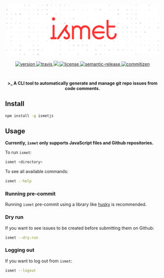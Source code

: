 [![ismetjs](https://raw.githubusercontent.com/otanriverdi/ismetjs/master/assets/banner.png)](https://github.com/otanriverdi/ismetjs)

<p align="center">
  <a href="https://npmjs.org/package/ismetjs">
    <img src="https://img.shields.io/npm/v/ismetjs" alt="version">
  </a>
  <a href="https://travis-ci.org/otanriverdi/ismetjs">
    <img src="https://travis-ci.com/otanriverdi/ismetjs.svg?branch=master" alt="travis">
  </a>
  <a href="https://codecov.io/gh/otanriverdi/ismetjs">
    <img src="https://codecov.io/gh/otanriverdi/ismetjs/branch/master/graph/badge.svg" />
  </a>
  <a href="https://github.com/otanriverdi/ismetjs">
    <img src="https://img.shields.io/github/license/otanriverdi/ismetjs" alt="license">
  </a>
  <a href="https://github.com/semantic-release/semantic-release">
    <img src="https://img.shields.io/badge/%20%20%F0%9F%93%A6%F0%9F%9A%80-semantic--release-e10079.svg" alt="semantic-release">
  </a>
  <a href="http://commitizen.github.io/cz-cli/">
    <img src="https://img.shields.io/badge/commitizen-friendly-brightgreen.svg" alt="commitizen">
  </a>
</p>

<br>
<p align="center"><b>>_ A CLI tool to automatically generate and manage git repo issues from code comments.</b></p>

## Install

```sh
npm install -g ismetjs
```

## Usage

**Currently, `ismet` only supports JavaScript files and Github repositories.**

To run `ismet`:

```sh
ismet <directory>
```

To see all available commands:

```sh
ismet --help
```

### Running pre-commit

Running `ismet` pre-commit using a library like [husky](https://github.com/typicode/husky) is recommended.

### Dry run

If you want to see issues to be created before submitting them on Github:

```sh
ismet --dry-run
```

### Logging out

If you want to log out from `ismet`:

```sh
ismet --logout
```